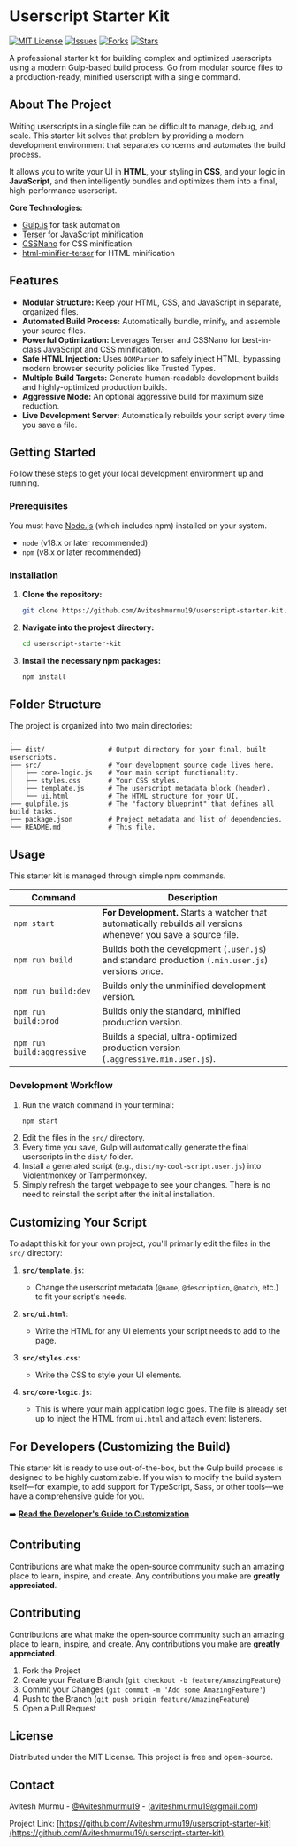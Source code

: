 # Userscript Starter Kit

[![MIT License](https://img.shields.io/badge/License-MIT-green.svg)](https://choosealicense.com/licenses/mit/)
[![Issues](https://img.shields.io/github/issues/Aviteshmurmu19/userscript-starter-kit)](https://github.com/Aviteshmurmu19/userscript-starter-kit/issues)
[![Forks](https://img.shields.io/github/forks/Aviteshmurmu19/userscript-starter-kit)](https://github.com/Aviteshmurmu19/userscript-starter-kit/network/members)
[![Stars](https://img.shields.io/github/stars/Aviteshmurmu19/userscript-starter-kit)](https://github.com/Aviteshmurmu19/userscript-starter-kit/stargazers)

A professional starter kit for building complex and optimized userscripts using a modern Gulp-based build process. Go from modular source files to a production-ready, minified userscript with a single command.

## About The Project

Writing userscripts in a single file can be difficult to manage, debug, and scale. This starter kit solves that problem by providing a modern development environment that separates concerns and automates the build process.

It allows you to write your UI in **HTML**, your styling in **CSS**, and your logic in **JavaScript**, and then intelligently bundles and optimizes them into a final, high-performance userscript.

**Core Technologies:**

- [Gulp.js](https://gulpjs.com/) for task automation
- [Terser](https://terser.org/) for JavaScript minification
- [CSSNano](https://cssnano.co/) for CSS minification
- [html-minifier-terser](https://github.com/terser/html-minifier-terser) for HTML minification

## Features

- **Modular Structure:** Keep your HTML, CSS, and JavaScript in separate, organized files.
- **Automated Build Process:** Automatically bundle, minify, and assemble your source files.
- **Powerful Optimization:** Leverages Terser and CSSNano for best-in-class JavaScript and CSS minification.
- **Safe HTML Injection:** Uses `DOMParser` to safely inject HTML, bypassing modern browser security policies like Trusted Types.
- **Multiple Build Targets:** Generate human-readable development builds and highly-optimized production builds.
- **Aggressive Mode:** An optional aggressive build for maximum size reduction.
- **Live Development Server:** Automatically rebuilds your script every time you save a file.

## Getting Started

Follow these steps to get your local development environment up and running.

### Prerequisites

You must have [Node.js](https://nodejs.org/) (which includes npm) installed on your system.

- `node` (v18.x or later recommended)
- `npm` (v8.x or later recommended)

### Installation

1.  **Clone the repository:**
    ```bash
    git clone https://github.com/Aviteshmurmu19/userscript-starter-kit.git
    ```
2.  **Navigate into the project directory:**
    ```bash
    cd userscript-starter-kit
    ```
3.  **Install the necessary npm packages:**
    ```bash
    npm install
    ```

## Folder Structure

The project is organized into two main directories:

```
.
├── dist/                # Output directory for your final, built userscripts.
├── src/                 # Your development source code lives here.
│   ├── core-logic.js    # Your main script functionality.
│   ├── styles.css       # Your CSS styles.
│   ├── template.js      # The userscript metadata block (header).
│   └── ui.html          # The HTML structure for your UI.
├── gulpfile.js          # The "factory blueprint" that defines all build tasks.
├── package.json         # Project metadata and list of dependencies.
└── README.md            # This file.
```

## Usage

This starter kit is managed through simple npm commands.

| Command                    | Description                                                                                                     |
| -------------------------- | --------------------------------------------------------------------------------------------------------------- |
| `npm start`                | **For Development.** Starts a watcher that automatically rebuilds all versions whenever you save a source file. |
| `npm run build`            | Builds both the development (`.user.js`) and standard production (`.min.user.js`) versions once.                |
| `npm run build:dev`        | Builds only the unminified development version.                                                                 |
| `npm run build:prod`       | Builds only the standard, minified production version.                                                          |
| `npm run build:aggressive` | Builds a special, ultra-optimized production version (`.aggressive.min.user.js`).                               |

### Development Workflow

1.  Run the watch command in your terminal:
    ```bash
    npm start
    ```
2.  Edit the files in the `src/` directory.
3.  Every time you save, Gulp will automatically generate the final userscripts in the `dist/` folder.
4.  Install a generated script (e.g., `dist/my-cool-script.user.js`) into Violentmonkey or Tampermonkey.
5.  Simply refresh the target webpage to see your changes. There is no need to reinstall the script after the initial installation.

## Customizing Your Script

To adapt this kit for your own project, you'll primarily edit the files in the `src/` directory:

1.  **`src/template.js`**:

    - Change the userscript metadata (`@name`, `@description`, `@match`, etc.) to fit your script's needs.

2.  **`src/ui.html`**:

    - Write the HTML for any UI elements your script needs to add to the page.

3.  **`src/styles.css`**:

    - Write the CSS to style your UI elements.

4.  **`src/core-logic.js`**:
    - This is where your main application logic goes. The file is already set up to inject the HTML from `ui.html` and attach event listeners.

## For Developers (Customizing the Build)

This starter kit is ready to use out-of-the-box, but the Gulp build process is designed to be highly customizable. If you wish to modify the build system itself—for example, to add support for TypeScript, Sass, or other tools—we have a comprehensive guide for you.

➡️ **[Read the Developer's Guide to Customization](./DEVELOPER_GUIDE.md)**

## Contributing

Contributions are what make the open-source community such an amazing place to learn, inspire, and create. Any contributions you make are **greatly appreciated**.

## Contributing

Contributions are what make the open-source community such an amazing place to learn, inspire, and create. Any contributions you make are **greatly appreciated**.

1.  Fork the Project
2.  Create your Feature Branch (`git checkout -b feature/AmazingFeature`)
3.  Commit your Changes (`git commit -m 'Add some AmazingFeature'`)
4.  Push to the Branch (`git push origin feature/AmazingFeature`)
5.  Open a Pull Request

## License

Distributed under the MIT License. This project is free and open-source.

## Contact

Avitesh Murmu - [@Aviteshmurmu19](https://github.com/Aviteshmurmu19) - (aviteshmurmu19@gmail.com)

Project Link: [https://github.com/Aviteshmurmu19/userscript-starter-kit](https://github.com/Aviteshmurmu19/userscript-starter-kit)
